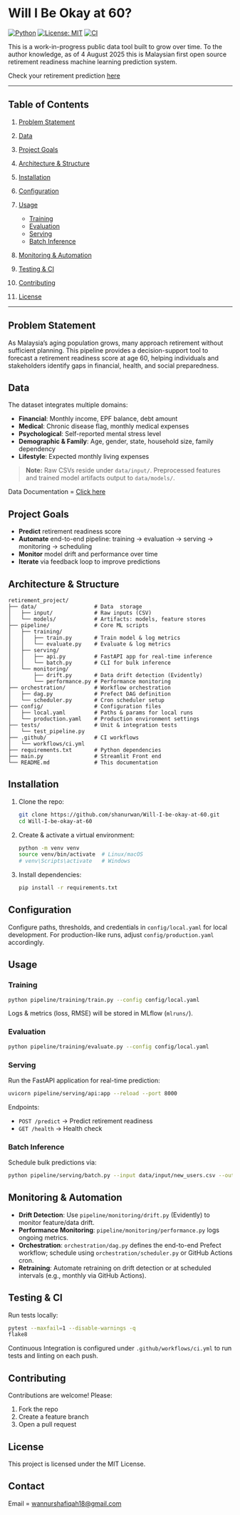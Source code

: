 # Will I Be Okay at 60?

[![Python](https://img.shields.io/badge/python-3.8%2B-blue)](https://www.python.org/) [![License: MIT](https://img.shields.io/badge/license-MIT-green)](LICENSE) [![CI](https://github.com/shanurwan/Will-I-be-okay-at-60/actions/workflows/ci.yml/badge.svg)](.github/workflows/ci.yml)

This is a work-in-progress public data tool built to grow over time. To the author knowledge, as of 4 August 2025 this is Malaysian first open source retirement readiness machine learning prediction system.


Check your retirement prediction [here](https://will-i-be-okay-at-60-m5cpstcz8v2gdrvxk8vrcn.streamlit.app/)

---


## Table of Contents

1. [Problem Statement](#problem-statement)
2. [Data](#data)
3. [Project Goals](#project-goals)
4. [Architecture & Structure](#architecture--structure)
5. [Installation](#installation)
6. [Configuration](#configuration)
7. [Usage](#usage)

   * [Training](#training)
   * [Evaluation](#evaluation)
   * [Serving](#serving)
   * [Batch Inference](#batch-inference)
8. [Monitoring & Automation](#monitoring--automation)
9. [Testing & CI](#testing--ci)
10. [Contributing](#contributing)
11. [License](#license)

---

## Problem Statement

As Malaysia’s aging population grows, many approach retirement without sufficient planning. This pipeline provides a decision-support tool to forecast a retirement readiness score at age 60, helping individuals and stakeholders identify gaps in financial, health, and social preparedness.

## Data

The dataset integrates multiple domains:

* **Financial**: Monthly income, EPF balance, debt amount
* **Medical**: Chronic disease flag, monthly medical expenses
* **Psychological**: Self-reported mental stress level
* **Demographic & Family**: Age, gender, state, household size, family dependency
* **Lifestyle**: Expected monthly living expenses

> **Note:** Raw CSVs reside under `data/input/`. Preprocessed features and trained model artifacts output to `data/models/`.

Data Documentation = [Click here](https://github.com/shanurwan/Malaysian-Retirement-Dataset)

## Project Goals

* **Predict** retirement readiness score
* **Automate** end-to-end pipeline: training → evaluation → serving → monitoring → scheduling
* **Monitor** model drift and performance over time
* **Iterate** via feedback loop to improve predictions

## Architecture & Structure

```
retirement_project/
├── data/                  # Data  storage
│   ├── input/             # Raw inputs (CSV)
│   └── models/            # Artifacts: models, feature stores
├── pipeline/              # Core ML scripts
│   ├── training/
│   │   ├── train.py       # Train model & log metrics
│   │   └── evaluate.py    # Evaluate & log metrics
│   ├── serving/
│   │   ├── api.py         # FastAPI app for real-time inference
│   │   └── batch.py       # CLI for bulk inference
│   └── monitoring/
│       ├── drift.py       # Data drift detection (Evidently)
│       └── performance.py # Performance monitoring
├── orchestration/         # Workflow orchestration
│   ├── dag.py             # Prefect DAG definition
│   └── scheduler.py       # Cron scheduler setup
├── config/                # Configuration files
│   ├── local.yaml         # Paths & params for local runs
│   └── production.yaml    # Production environment settings
├── tests/                 # Unit & integration tests
│   └── test_pipeline.py
├── .github/               # CI workflows
│   └── workflows/ci.yml
├── requirements.txt       # Python dependencies
├── main.py                # Streamlit Front end
└── README.md              # This documentation
```

## Installation

1. Clone the repo:

   ```bash
   git clone https://github.com/shanurwan/Will-I-be-okay-at-60.git
   cd Will-I-be-okay-at-60
   ```
2. Create & activate a virtual environment:

   ```bash
   python -m venv venv
   source venv/bin/activate  # Linux/macOS
   # venv\Scripts\activate   # Windows
   ```
3. Install dependencies:

   ```bash
   pip install -r requirements.txt
   ```

## Configuration

Configure paths, thresholds, and credentials in `config/local.yaml` for local development. For production-like runs, adjust `config/production.yaml` accordingly.

## Usage

### Training

```bash
python pipeline/training/train.py --config config/local.yaml
```

Logs & metrics (loss, RMSE) will be stored in MLflow (`mlruns/`).

### Evaluation

```bash
python pipeline/training/evaluate.py --config config/local.yaml
```

### Serving

Run the FastAPI application for real-time prediction:

```bash
uvicorn pipeline/serving/api:app --reload --port 8000
```

Endpoints:

* `POST /predict` → Predict retirement readiness
* `GET /health` → Health check

### Batch Inference

Schedule bulk predictions via:

```bash
python pipeline/serving/batch.py --input data/input/new_users.csv --output data/models/predictions.csv
```

## Monitoring & Automation

* **Drift Detection**: Use `pipeline/monitoring/drift.py` (Evidently) to monitor feature/data drift.
* **Performance Monitoring**: `pipeline/monitoring/performance.py` logs ongoing metrics.
* **Orchestration**: `orchestration/dag.py` defines the end-to-end Prefect workflow; schedule using `orchestration/scheduler.py` or GitHub Actions cron.
* **Retraining**: Automate retraining on drift detection or at scheduled intervals (e.g., monthly via GitHub Actions).

## Testing & CI

Run tests locally:

```bash
pytest --maxfail=1 --disable-warnings -q
flake8
```

Continuous Integration is configured under `.github/workflows/ci.yml` to run tests and linting on each push.

## Contributing

Contributions are welcome! Please:

1. Fork the repo
2. Create a feature branch
3. Open a pull request

## License

This project is licensed under the MIT License.

## Contact

Email = wannurshafiqah18@gmail.com
